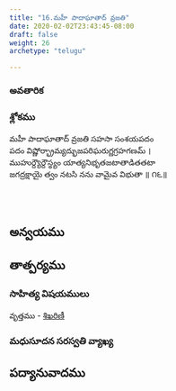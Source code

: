 ```yaml
---
title: "16.మహీ పాదాఘాతాద్ వ్రజతి"
date: 2020-02-02T23:43:45-08:00
draft: false
weight: 26
archetype: "telugu"

---
```


### అవతారిక


### శ్లోకము

మహీ పాదాఘాతాద్ వ్రజతి సహసా సంశయపదం
<br/>పదం విష్ణోర్భ్రామ్యద్భుజపరిఘరుగ్ణగ్రహగణమ్ ।
<br/>ముహుర్ద్యౌర్దౌస్థ్యం యాత్యనిభృతజటాతాడితతటా
<br/>జగద్రక్షాయై త్వం నటసి నను వామైవ విభుతా ॥ ౧౬॥
<br/>

<br/><br/>

## అన్వయము 


## తాత్పర్యము 


### సాహిత్య విషయములు 

వృత్తము   - [శిఖరిణీ](/sahitya-shaastra-parichaya/chandas-prakarana/08_shikharini/) 


### మధుసూదన సరస్వతి వ్యాఖ్య 


## పద్యానువాదము 

